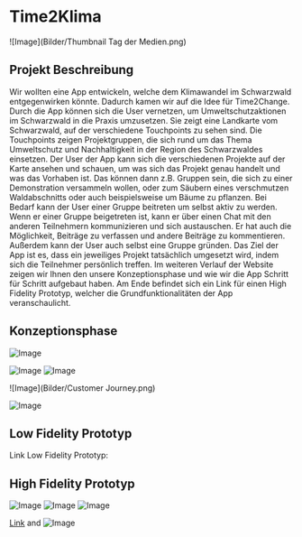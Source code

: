 # Time2Klima

![Image](Bilder/Thumbnail Tag der Medien.png)

## Projekt Beschreibung

Wir wollten eine App entwickeln, welche dem Klimawandel im Schwarzwald entgegenwirken könnte. Dadurch kamen wir auf die Idee für Time2Change. Durch die App können sich die User vernetzen, um Umweltschutzaktionen im Schwarzwald in die Praxis umzusetzen. Sie zeigt eine Landkarte vom Schwarzwald, auf der verschiedene Touchpoints zu sehen sind. Die Touchpoints zeigen Projektgruppen, die sich rund um das Thema Umweltschutz und Nachhaltigkeit in der Region des Schwarzwaldes einsetzen. Der User der App kann sich die verschiedenen Projekte auf der Karte ansehen und schauen, um was sich das Projekt genau handelt und was das Vorhaben ist. Das können dann z.B. Gruppen sein, die sich zu einer Demonstration versammeln wollen, oder zum Säubern eines verschmutzen Waldabschnitts oder auch beispielsweise um Bäume zu pflanzen. Bei Bedarf kann der User einer Gruppe beitreten um selbst aktiv zu werden. Wenn er einer Gruppe beigetreten ist, kann er über einen Chat mit den anderen Teilnehmern kommunizieren und sich austauschen. Er hat auch die Möglichkeit, Beiträge zu verfassen und andere Beiträge zu kommentieren. Außerdem kann der User auch selbst eine Gruppe gründen. Das Ziel der App ist es, dass ein jeweiliges Projekt tatsächlich umgesetzt wird, indem sich die Teilnehmer persönlich treffen. Im weiteren Verlauf der Website zeigen wir Ihnen den unsere Konzeptionsphase und wie wir die App Schritt für Schritt aufgebaut haben. Am Ende befindet sich ein Link für einen High Fidelity Prototyp, welcher die Grundfunktionalitäten der App veranschaulicht.


## Konzeptionsphase

![Image](Bilder/Storyboard.png)

![Image](Bilder/Persona1.png)
![Image](Bilder/Persona2.png)


![Image](Bilder/Customer Journey.png)


![Image](Bilder/Flow_Chart.png)


## Low Fidelity Prototyp

Link Low Fidelity Prototyp:



## High Fidelity Prototyp

![Image](Bilder/Anmelden.png) ![Image](Bilder/Landkarte.png) ![Image](Bilder/Gruppe.png)








[Link](url) and ![Image](src)
